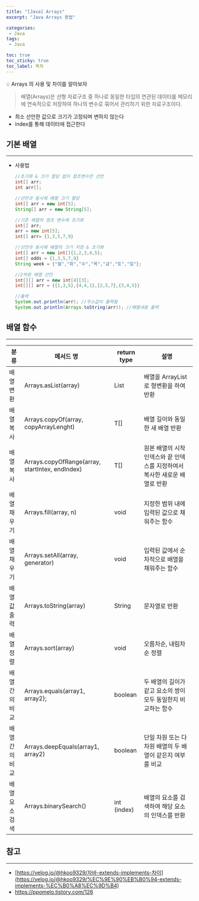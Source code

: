 ```yaml
---
title: "[Java] Arrays"
excerpt: "Java Arrays 용법"

categories:
 - Java
tags:
 - Java

toc: true
toc_sticky: true
toc_label: 목차
---
```

<aside>
💡 Arrays 의 사용 및 차이를 알아보자
</aside>

> 배열(Arrays)은 선형 자료구조 중 하나로 동일한 타입의 연관된 데이터를 메모리에 연속적으로 저장하여 하나의 변수로 묶어서 관리하기 위한 자료구조이다.
- 최소 선언한 값으로 크기가 고정되며 변하지 않는다
- index를 통해 데이터에 접근한다

## 기본 배열

---
- 사용법

    ```java
    //초기화 & 크기 할당 없이 참조변수만 선언
    int[] arr;
    int arr[];

    //선언과 동시에 배열 크기 할당
    int[] arr = new int[5];
    String[] arr = new String[5];

    //기존 배열의 참조 변수에 초기화
    int[] arr;
    arr = new int[5];
    int[] arr= {1,3,5,7,9}

    //선언과 동시에 배열의 크기 지정 & 초기화
    int[] arr = new int[]{1,2,3,4,5};
    int[] odds = {1,3,5,7,9}
    String week = {"월","화","수","목","금","토","일"};

    //2차원 배열 선언
    int[][] arr = new int[4][3];
    int[][] arr = {{1,3,5},{4,4,1},{2,5,7},{3,4,5}}

    //출력
    System.out.println(arr); //주소값이 출력됨
    System.out.println(Arrays.toString(arr)); //배열내용 출력
    ```

## 배열 함수

----

| 분류 | 메서드 명 | return type | 설명 |
| --- | --- | --- | --- |
| 배열 변환 | Arrays.asList(array) | List<T> | 배열을 ArrayList로 형변환을 하여 반환 |
| 배열 복사 | Arrays.copyOf(array, copyArrayLenght) | T[] | 배열 길이와 동일한 새 배열 반환 |
| 배열 복사 | Arrays.copyOfRange(array, startIntex, endIndex) | T[] | 원본 배열의 시작 인덱스와 끝 인덱스를 지정하여서 복사한 새로운 배열로 반환 |
| 배열 채우기 | Arrays.fill(array, n) | void | 지정한 범위 내에 입력된 값으로 채워주는 함수 |
| 배열 채우기 | Arrays.setAll(array, generator) | void | 입력된 값에서 순차적으로 배열을 채워주는 함수 |
| 배열 값 출력 | Arrays.toString(array) | String | 문자열로 반환 |
| 배열 정렬 | Arrays.sort(array) | void | 오름차순, 내림차순 정렬 |
| 배열 간의 비교 | Arrays.equals(array1, array2); | boolean | 두 배열의 길이가 같고 요소의 쌍이 모두 동일한지 비교하는 함수 |
| 배열 간의 비교 | Arrays.deepEquals(array1, array2) | boolean | 단일 차원 또는 다차원 배열의 두 배열이 같은지 여부를 비교 |
| 배열 요소 검색 | Arrays.binarySearch() | int (index) | 배열의 요소를 검색하여 해당 요소의 인덱스를 반환 |

## 참고

---

- [https://velog.io/@hkoo9329/자바-extends-implements-차이](https://velog.io/@hkoo9329/%EC%9E%90%EB%B0%94-extends-implements-%EC%B0%A8%EC%9D%B4)
- https://ppomelo.tistory.com/126